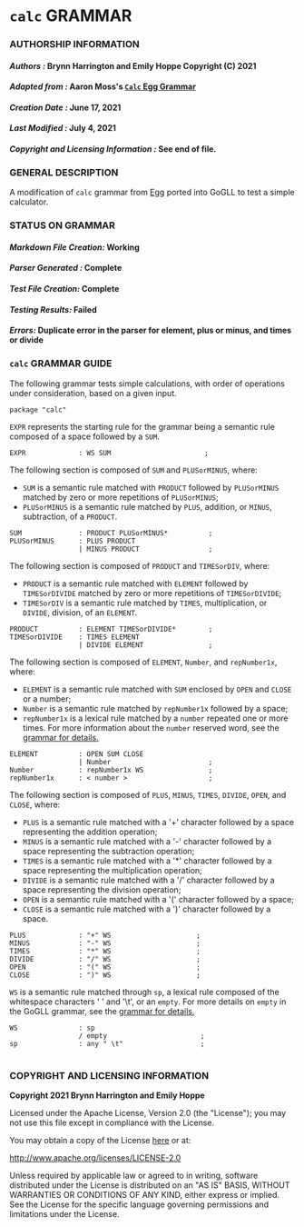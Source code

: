 # **`calc` GRAMMAR**

### **AUTHORSHIP INFORMATION**
#### *Authors :* Brynn Harrington and Emily Hoppe Copyright (C) 2021
#### *Adapted from :* Aaron Moss's [`Calc` Egg Grammar](https://github.com/bruceiv/egg/blob/deriv/grammars/Calc.egg)
#### *Creation Date :* June 17, 2021 
#### *Last Modified :* July 4, 2021
#### *Copyright and Licensing Information :* See end of file.

###  **GENERAL DESCRIPTION**
A modification of `calc` grammar from [Egg](https://github.com/bruceiv/egg/blob/deriv/grammars/Calc.egg) ported into GoGLL to test a simple calculator.

### **STATUS ON GRAMMAR**
#### *Markdown File Creation:* Working 
#### *Parser Generated :* Complete
#### *Test File Creation:* Complete
#### *Testing Results:* Failed
#### *Errors:* Duplicate error in the parser for element, plus or minus, and times or divide

### **`calc` GRAMMAR GUIDE**
The following grammar tests simple calculations, with order of operations under consideration, based on a given input.
```
package "calc"
```
`EXPR` represents the starting rule for the grammar being a semantic rule composed of a space followed by a `SUM`.
```
EXPR             : WS SUM                       ;
```
The following section is composed of `SUM` and `PLUSorMINUS`, where:
- `SUM` is a semantic rule matched with `PRODUCT` followed by `PLUSorMINUS` matched by zero or more repetitions of `PLUSorMINUS`;
- `PLUSorMINUS` is a semantic rule matched by `PLUS`, addition, or `MINUS`, subtraction, of a `PRODUCT`.
```
SUM              : PRODUCT PLUSorMINUS*          ;
PLUSorMINUS      : PLUS PRODUCT 
                 | MINUS PRODUCT                 ; 
```
The following section is composed of `PRODUCT` and `TIMESorDIV`, where:
- `PRODUCT` is a semantic rule matched with `ELEMENT` followed by `TIMESorDIVIDE` matched by zero or more repetitions of `TIMESorDIVIDE`;
- `TIMESorDIV` is a semantic rule matched by `TIMES`, multiplication, or `DIVIDE`, division, of an `ELEMENT`.
```
PRODUCT          : ELEMENT TIMESorDIVIDE*        ;
TIMESorDIVIDE    : TIMES ELEMENT  
                 | DIVIDE ELEMENT                ;
```
The following section is composed of `ELEMENT`, `Number`, and `repNumber1x`, where:
- `ELEMENT` is a semantic rule matched with `SUM` enclosed by `OPEN` and `CLOSE` or a number;
- `Number` is a semantic rule matched by `repNumber1x` followed by a space;
- `repNumber1x` is a lexical rule matched by a `number` repeated one or more times.
For more information about the `number` reserved word, see the [grammar for details.](../../gogll.md)
```       
ELEMENT          : OPEN SUM CLOSE 
                 | Number                        ;
Number           : repNumber1x WS                ;
repNumber1x      : < number >                    ;
```
The following section is composed of `PLUS`, `MINUS`, `TIMES`, `DIVIDE`, `OPEN`, and `CLOSE`, where:
- `PLUS` is a semantic rule matched with a '+' character followed by a space representing the addition operation;
- `MINUS` is a semantic rule matched with a '-' character followed by a space representing the subtraction operation;
- `TIMES` is a semantic rule matched with a '*' character followed by a space representing the multiplication operation;
- `DIVIDE` is a semantic rule matched with a '/' character followed by a space representing the division operation;
- `OPEN` is a semantic rule matched with a '(' character followed by a space;
- `CLOSE` is a semantic rule matched with a ')' character followed by a space.
```
PLUS             : "+" WS                     ;
MINUS            : "-" WS                     ;
TIMES            : "*" WS                     ;
DIVIDE           : "/" WS                     ;
OPEN             : "(" WS                     ;                
CLOSE            : ")" WS                     ;
```
`WS` is a semantic rule matched through `sp`, a lexical rule composed of the whitespace characters ' ' and '\t', or an `empty`. For more details on `empty` in the GoGLL grammar, see the [grammar for details.](../../gogll.md)
```
WS               : sp
                 / empty                       ;
sp               : any " \t"                   ;
```
#
### **COPYRIGHT AND LICENSING INFORMATION**
**Copyright 2021 Brynn Harrington and Emily Hoppe**

Licensed under the Apache License, Version 2.0 (the "License"); you may not use this file except in compliance with the License.

You may obtain a copy of the License [here](http://www.apache.org/licenses/LICENSE-2.0) or at:

http://www.apache.org/licenses/LICENSE-2.0

Unless required by applicable law or agreed to in writing, software distributed under the License is distributed on an "AS IS" BASIS, WITHOUT WARRANTIES OR CONDITIONS OF ANY KIND, either express or implied. See the License for the specific language governing permissions and limitations under the License.